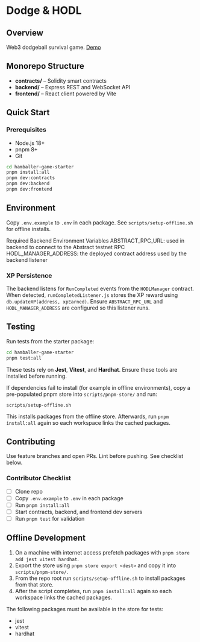 # Dodge & HODL

## Overview
Web3 dodgeball survival game. [Demo](https://hamballers.xyz)

## Monorepo Structure
- **contracts/** – Solidity smart contracts
- **backend/** – Express REST and WebSocket API
- **frontend/** – React client powered by Vite

## Quick Start
### Prerequisites
- Node.js 18+
- pnpm 8+
- Git
```bash
cd hamballer-game-starter
pnpm install:all
pnpm dev:contracts
pnpm dev:backend
pnpm dev:frontend
```

## Environment
Copy `.env.example` to `.env` in each package. See `scripts/setup-offline.sh` for offline installs.

Required Backend Environment Variables
ABSTRACT_RPC_URL: used in backend to connect to the Abstract testnet RPC
HODL_MANAGER_ADDRESS: the deployed contract address used by the backend listener
### XP Persistence
The backend listens for `RunCompleted` events from the `HODLManager` contract. When detected, `runCompletedListener.js` stores the XP reward using `db.updateXP(address, xpEarned)`. Ensure `ABSTRACT_RPC_URL` and `HODL_MANAGER_ADDRESS` are configured so this listener runs.


## Testing
Run tests from the starter package:
```bash
cd hamballer-game-starter
pnpm test:all
```
These tests rely on **Jest**, **Vitest**, and **Hardhat**. Ensure these tools are installed before running.

If dependencies fail to install (for example in offline environments), copy a
pre-populated pnpm store into `scripts/pnpm-store/` and run:

```
scripts/setup-offline.sh
```
This installs packages from the offline store. Afterwards, run
`pnpm install:all` again so each workspace links the cached packages.

## Contributing
Use feature branches and open PRs. Lint before pushing. See checklist below.

### Contributor Checklist
- [ ] Clone repo
- [ ] Copy `.env.example` to `.env` in each package
- [ ] Run `pnpm install:all`
- [ ] Start contracts, backend, and frontend dev servers
- [ ] Run `pnpm test` for validation

## Offline Development
1. On a machine with internet access prefetch packages with `pnpm store add jest vitest hardhat`.
2. Export the store using `pnpm store export <dest>` and copy it into `scripts/pnpm-store/`.
3. From the repo root run `scripts/setup-offline.sh` to install packages from that store.
4. After the script completes, run `pnpm install:all` again so each workspace links the cached packages.

The following packages must be available in the store for tests:
- jest
- vitest
- hardhat

